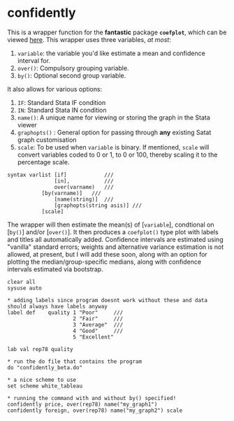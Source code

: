 # confidently

This is a wrapper function for the **fantastic** package **`coefplot`**, which can be viewed [here](http://repec.sowi.unibe.ch/stata/coefplot/getting-started.html). This wrapper uses three variables, *at most*: 

1. `variable`: the variable you'd like estimate a mean and confidence interval for.
2. `over()`: Compulsory grouping variable.
3. `by()`: Optional second group variable.

It also allows for various options:

1. `IF`: Standard Stata IF condition
2. `IN`: Standard Stata IN condition
3. `name()`: A unique name for viewing or storing the graph in the Stata viewer
4. `graphopts()` : General option for passing through **any** existing Satat graph customisation
5. `scale`: To be used when `variable` is binary. If mentioned, `scale` will convert variables coded to 0 or 1, to 0 or 100, thereby scaling it to the percentage scale.

```
syntax varlist [if]            /// 
               [in],           /// 
               over(varname)   /// 
	       [by(varname)]   ///
               [name(string)]  ///
               [graphopts(string asis)] ///
	       [scale]
```

The wrapper will then estimate the mean(s) of [`variable`], condtional on [`by()`] and/or [`over()`]. It then produces a `coefplot()` type plot with labels and titles all automatically added. Confidence intervals are estimated using "vanilla" standard errors; weights and alternative variance estimation is not allowed, at present, but I will add these soon, along with an option for plotting the median/group-specific medians, along with confidence intervals estimated via bootstrap.

```
clear all
sysuse auto

* adding labels since program doesnt work without these and data should always have labels anyway
label def    quality 1 "Poor"     ///
                     2 "Fair"     ///
                     3 "Average"  ///
                     4 "Good"     ///
                     5 "Excellent"
                     
lab val rep78 quality

* run the do file that contains the program
do "confidently_beta.do"

* a nice scheme to use
set scheme white_tableau

* running the command with and without by() specified!
confidently price, over(rep78) name("my_graph1")
confidently foreign, over(rep78) name("my_graph2") scale


```
